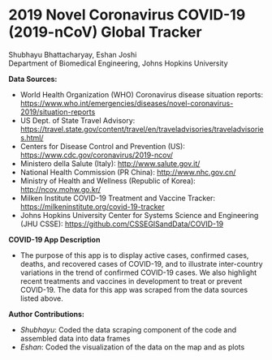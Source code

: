 # 2019 Novel Coronavirus COVID-19 (2019-nCoV) Global Tracker
Shubhayu Bhattacharyay, Eshan Joshi \
Department of Biomedical Engineering, Johns Hopkins University

**Data Sources:**
* World Health Organization (WHO) Coronavirus disease situation reports: https://www.who.int/emergencies/diseases/novel-coronavirus-2019/situation-reports
* US Dept. of State Travel Advisory: https://travel.state.gov/content/travel/en/traveladvisories/traveladvisories.html/
* Centers for Disease Control and Prevention (US): https://www.cdc.gov/coronavirus/2019-ncov/
* Ministero della Salute (Italy): http://www.salute.gov.it/
* National Health Commission (PR China): http://www.nhc.gov.cn/
* Ministry of Health and Wellness (Republic of Korea): http://ncov.mohw.go.kr/
* Milken Institute COVID-19 Treatment and Vaccine Tracker: https://milkeninstitute.org/covid-19-tracker
* Johns Hopkins University Center for Systems Science and Engineering (JHU CSSE): https://github.com/CSSEGISandData/COVID-19

**COVID-19 App Description**
* The purpose of this app is to display active cases, confirmed cases, deaths, and recovered cases of COVID-19, and to illustrate inter-country variations in the trend of confirmed COVID-19 cases. We also highlight recent treatments and vaccines in development to treat or prevent COVID-19. The data for this app was scraped from the data sources listed above.

**Author Contributions:**
* *Shubhayu*: Coded the data scraping component of the code and assembled data into data frames
* *Eshan*: Coded the visualization of the data on the map and as plots
